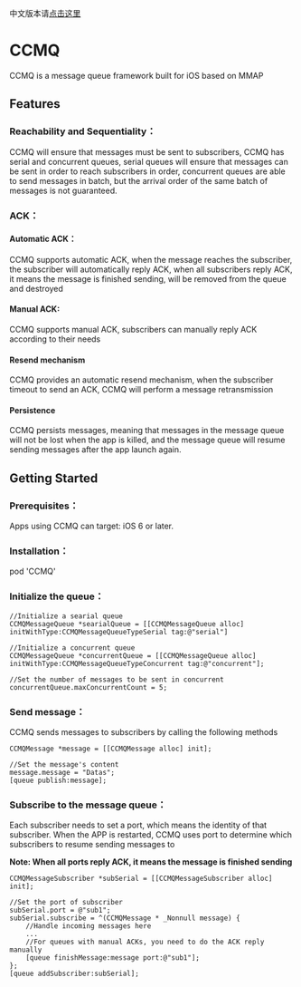中文版本请[点击这里](https://github.com/cmwsssss/CCMQ/blob/main/README-CN.md)

# CCMQ
CCMQ is a message queue framework built for iOS based on MMAP

## Features

### Reachability and Sequentiality：
CCMQ will ensure that messages must be sent to subscribers, CCMQ has serial and concurrent queues, serial queues will ensure that messages can be sent in order to reach subscribers in order, concurrent queues are able to send messages in batch, but the arrival order of the same batch of messages is not guaranteed.

### ACK：

#### Automatic ACK：
CCMQ supports automatic ACK, when the message reaches the subscriber, the subscriber will automatically reply ACK, when all subscribers reply ACK, it means the message is finished sending, will be removed from the queue and destroyed

#### Manual ACK:
CCMQ supports manual ACK, subscribers can manually reply ACK according to their needs

#### Resend mechanism
CCMQ provides an automatic resend mechanism, when the subscriber timeout to send an ACK, CCMQ will perform a message retransmission

#### Persistence
CCMQ persists messages, meaning that messages in the message queue will not be lost when the app is killed, and the message queue will resume sending messages after the app launch again.

## Getting Started

### Prerequisites：
Apps using CCMQ can target: iOS 6 or later.
### Installation：
pod 'CCMQ'
### Initialize the queue：
```
//Initialize a searial queue
CCMQMessageQueue *searialQueue = [[CCMQMessageQueue alloc] initWithType:CCMQMessageQueueTypeSerial tag:@"serial"]

//Initialize a concurrent queue
CCMQMessageQueue *concurrentQueue = [[CCMQMessageQueue alloc] initWithType:CCMQMessageQueueTypeConcurrent tag:@"concurrent"];

//Set the number of messages to be sent in concurrent
concurrentQueue.maxConcurrentCount = 5;
```

### Send message：
CCMQ sends messages to subscribers by calling the following methods
```
CCMQMessage *message = [[CCMQMessage alloc] init];

//Set the message's content
message.message = "Datas";
[queue publish:message];
```

### Subscribe to the message queue：
Each subscriber needs to set a port, which means the identity of that subscriber. When the APP is restarted, CCMQ uses port to determine which subscribers to resume sending messages to

**Note: When all ports reply ACK, it means the message is finished sending**
```
CCMQMessageSubscriber *subSerial = [[CCMQMessageSubscriber alloc] init];

//Set the port of subscriber
subSerial.port = @"sub1";
subSerial.subscribe = ^(CCMQMessage * _Nonnull message) {
    //Handle incoming messages here
    ...
    //For queues with manual ACKs, you need to do the ACK reply manually
    [queue finishMessage:message port:@"sub1"];
};
[queue addSubscriber:subSerial];
```
